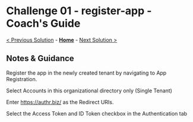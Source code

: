 # Challenge 01 - register-app - Coach's Guide 

[< Previous Solution](./Solution-00.md) - **[Home](./README.md)** - [Next Solution >](./Solution-02.md)

## Notes & Guidance


Register the app in the newly created tenant by navigating to App Registration.

Select Accounts in this organizational directory only (Single Tenant)

Enter https://authr.biz/ as the Redirect URIs.

Select the Access Token and ID Token checkbox in the Authentication tab
